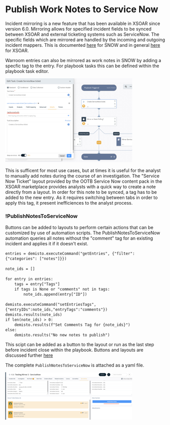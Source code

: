 # Publish Work Notes to Service Now

Incident mirroring is a new feature that has been available in XSOAR since version 6.0.
Mirroring allows for specified incident fields to be synced between XSOAR and external ticketing systems such as ServiceNow.
The specific fields which are mirrored are handled by the incoming and outgoing incident mappers. 
This is documented [here](https://xsoar.pan.dev/docs/reference/integrations/service-now-v2#configure-incident-mirroring) for SNOW and in general [here](https://docs.paloaltonetworks.com/cortex/cortex-xsoar/6-0/cortex-xsoar-admin/incidents/classification-and-mapping/configure-incident-mirroring) for XSOAR.

Warroom entries can also be mirrored as work notes in SNOW by adding a specfic tag to the entry.
For playbook tasks this can be defined within the playbook task editor.


<img src="imgs/snow_tag.png" width="400px"/>


This is sufficent for most use cases, but at times it is useful for the analyst to manually add notes during the course of an investigation.
The "Service Now Ticket" layout provided by the OOTB Service Now content pack in the XSOAR marketplace provides analysts with a quick way to create a note directly from a layout.
In order for this note to be synced, a tag has to be added to the new entry.
As it requires switching between tabs in order to apply this tag, it present inefficiences to the analyst process.

### !PublishNotesToServiceNow
Buttons can be added to layouts to perform certain actions that can be customized by use of automation scripts.
The PublishNotesToServiceNow automation queries all notes without the "comment" tag for an existing incident and applies it if it doesn't exist.

```
entries = demisto.executeCommand("getEntries", {"filter": {"categories": ["notes"]}})

note_ids = []

for entry in entries:
    tags = entry["Tags"]
    if tags is None or "comments" not in tags:
        note_ids.append(entry["ID"])

demisto.executeCommand("setEntriesTags", {"entryIDs":note_ids,"entryTags":"comments"})
demisto.results(note_ids)
if len(note_ids) > 0:
    demisto.results(f"Set Comments Tag for {note_ids}")
else:
    demisto.results("No new notes to publish")
```

This scipt can be added as a button to the layout or run as the last step before incident close within the playbook.
Buttons and layouts are discussed further [here](https://docs.paloaltonetworks.com/cortex/cortex-xsoar/6-0/cortex-xsoar-admin/manage-indicators/understand-indicators/customize-indicator-view-layouts/customize-an-indicator-type-layout)

The complete `PublishNotesToServiceNow` is attached as a yaml file.


<img src="imgs/snow-publish.png" width="400px"/>
